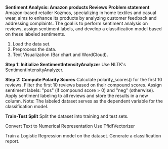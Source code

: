 **Sentiment Analysis: Amazon products Reviews**
**Problem statement**
Amazon-based retailer Kozmos, specializing in home textiles and casual wear, 
aims to enhance its products by analyzing customer feedback and addressing complaints. 
The goal is to perform sentiment analysis on reviews, assign sentiment labels, 
and develop a classification model based on these labeled sentiments.

1. Load the data set.
2. Preprocess the data.
3. Text Visualization (Bar chart and WordCloud).

**Step 1: Initialize SentimentIntensityAnalyzer**
Use NLTK's SentimentIntensityAnalyzer.

**Step 2: Compute Polarity Scores**
Calculate polarity_scores() for the first 10 reviews.
Filter the first 10 reviews based on their compound scores.
Assign sentiment labels: "pos" (if compound score > 0) and "neg" (otherwise).
Apply sentiment labeling to all reviews and store the results in a new column.
Note: The labeled dataset serves as the dependent variable for the classification model.


**Train-Test Split**
Split the dataset into training and test sets.

Convert Text to Numerical Representation
Use TfidfVectorizer

Train a Logistic Regression model on the dataset.
Generate a classification report.









